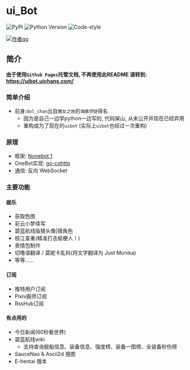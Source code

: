 # ui_Bot

![PyPI](https://img.shields.io/badge/PyPI-1.8.2-blue?logo=#3775A9)
![Python Version](https://img.shields.io/badge/python-3.9-brightgreen)
![Code-style](https://img.shields.io/badge/Codestyle-black-black)

[![作者qq](https://img.shields.io/badge/作者qq-839778960-orange.svg?style=flat&logo=Tencent-QQ)](https://qm.qq.com/cgi-bin/qm/qr?k=WKBxF1bEZ2ghsbmW2dCx9DWtzOp7Oq94&noverify=0)

## 简介

**由于使用`Github Pages`托管文档, 不再使用此README 请转到: <https://uibot.uichans.com/>**

### 简单介绍

- 前身:`dol_chan`出自`魔女之旅`的`海豚项链`得名
  - 因为是自己一边学python一边写的, 代码屎山, 从未公开并现在已经弃用
  - 重构成为了现在的`uibot` (实际上`uibot`也经过一次重构)

### 原理

- 框架: [Nonebot 1](https://github.com/nonebot/nonebot)
- OneBot实现: [go-cqhttp](https://github.com/Mrs4s/go-cqhttp)
- 通信: 反向 WebSocket

### 主要功能

#### 娱乐

- 获取色图
- 彩云小梦续写
- 碧蓝航线版猜头像|猜角色
- 枝江查重(精准打击偷梗人！)
- 表情包制作
- 切噜语翻译 / 莫妮卡乱码(将文字翻译为 Just Monika)
- 等等……

#### 订阅

- 推特用户订阅
- Pixiv画师订阅
- RssHub订阅

#### 有点用的

- 今日新闻(60秒看世界)
- 碧蓝航线wiki
  - 支持查询舰船信息、装备信息、强度榜、装备一图榜、全装备秒伤榜
- SauceNao & Ascii2d 搜图
- E-hentai 搜本
